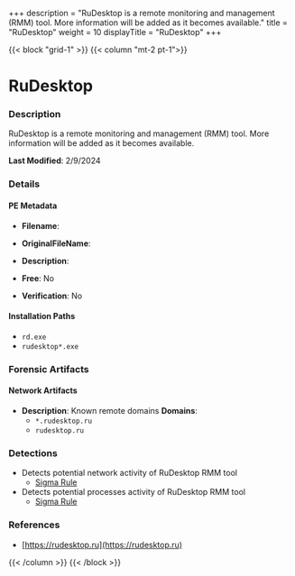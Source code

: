+++
description = "RuDesktop is a remote monitoring and management (RMM) tool. More information will be added as it becomes available."
title = "RuDesktop"
weight = 10
displayTitle = "RuDesktop"
+++


{{< block "grid-1" >}}
{{< column "mt-2 pt-1">}}

# RuDesktop


### Description

RuDesktop is a remote monitoring and management (RMM) tool. More information will be added as it becomes available.



**Last Modified**: 2/9/2024

### Details


#### PE Metadata
- **Filename**: 
- **OriginalFileName**: 
- **Description**: 


- **Free**: No

- **Verification**: No




#### Installation Paths
- `rd.exe`
- `rudesktop*.exe`

### Forensic Artifacts




#### Network Artifacts
- **Description**: Known remote domains  **Domains**:
    - `*.rudesktop.ru`
    - `rudesktop.ru`


### Detections
- Detects potential network activity of RuDesktop RMM tool
  - [Sigma Rule](https://github.com/magicsword-io/LOLRMM/blob/main/detections/sigma/rudesktop_network_sigma.yml)
- Detects potential processes activity of RuDesktop RMM tool
  - [Sigma Rule](https://github.com/magicsword-io/LOLRMM/blob/main/detections/sigma/rudesktop_processes_sigma.yml)

### References
- [https://rudesktop.ru](https://rudesktop.ru)



{{< /column >}}
{{< /block >}}
